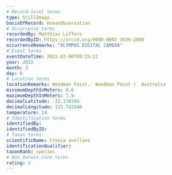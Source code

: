 ```yaml
---
# Record-level terms
type: StillImage
basisOfRecord: HumanObservation
# Occurrence terms
recordedBy: Matthias Liffers
recordedByID: https://orcid.org/0000-0002-3639-2080
occurrenceRemarks: "OLYMPUS DIGITAL CAMERA"
# Event terms
eventDateTime: 2022-03-06T09:15:21
year: 2022
month: 3
day: 6
# Location terms
locationRemarks: Woodman Point,  Woodman Point /  Australia
minimumDepthInMeters: 8.6
maximumDepthInMeters: 7.9
decimalLatitude: -32.138394
decimalLongitude: 115.743548
temperature: 24
# Identification terms
identifiedBy: 
identifiedByID: 
# Taxon terms
scientificName: Cronia avellana
identificationQualifier: 
taxonRank: species
# Non Darwin Core terms
rating: 3
---
```

